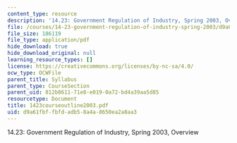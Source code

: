 ```yaml
---
content_type: resource
description: '14.23: Government Regulation of Industry, Spring 2003, Overview'
file: /courses/14-23-government-regulation-of-industry-spring-2003/d9a61fbffbfdadb58a4a8650ea2a8aa3_1423courseoutline2003.pdf
file_size: 186119
file_type: application/pdf
hide_download: true
hide_download_original: null
learning_resource_types: []
license: https://creativecommons.org/licenses/by-nc-sa/4.0/
ocw_type: OCWFile
parent_title: Syllabus
parent_type: CourseSection
parent_uid: 812b8611-71e8-e019-0a72-bd4a39aa5d85
resourcetype: Document
title: 1423courseoutline2003.pdf
uid: d9a61fbf-fbfd-adb5-8a4a-8650ea2a8aa3
---
```

14.23: Government Regulation of Industry, Spring 2003, Overview